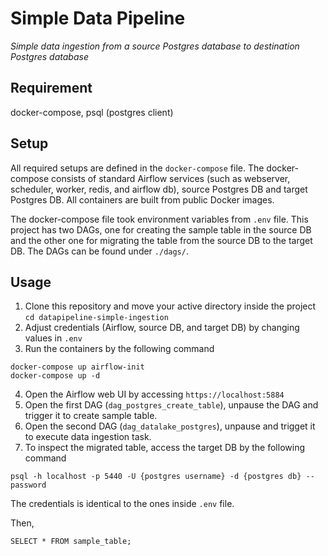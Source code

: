 # Simple Data Pipeline
*Simple data ingestion from a source Postgres database to destination Postgres database*

## Requirement
docker-compose, psql (postgres client)

## Setup
All required setups are defined in the `docker-compose` file. The docker-compose consists of standard Airflow services (such as webserver, scheduler, worker, redis, and airflow db), source Postgres DB and target Postgres DB.  All containers are built from public Docker images.

The docker-compose file took environment variables from `.env` file. This project has two DAGs, one for creating the sample table in the source DB and the other one for migrating the table from the source DB to the target DB. The DAGs can be found under `./dags/`.

## Usage
1. Clone this repository and move your active directory inside the project
```cd datapipeline-simple-ingestion```
2. Adjust credentials (Airflow, source DB, and target DB) by changing values in `.env`
3. Run the containers by the following command
```
docker-compose up airflow-init
docker-compose up -d
```
4. Open the Airflow web UI by accessing `https://localhost:5884`
5. Open the first DAG (`dag_postgres_create_table`), unpause the DAG and trigger it to create sample table.
6. Open the second DAG (`dag_datalake_postgres`), unpause and trigget it to execute data ingestion task.
7. To inspect the migrated table, access the target DB by the following command
```
psql -h localhost -p 5440 -U {postgres username} -d {postgres db} --password
```
The credentials is identical to the ones inside `.env` file.

Then,
```
SELECT * FROM sample_table;
```